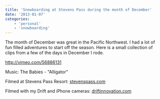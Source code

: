 ```yaml
---
title: 'Snowboarding at Stevens Pass during the month of December'
date: '2013-01-07'
categories:
    - 'personal'
    - 'snowboarding'
---
```


The month of December was great in the Pacific Northwest. I had a lot of fun filled adventures to start off the season. Here is a small collection of clips from a few of the days in December I rode.

http://vimeo.com/56886131

Music: The Babies - "Alligator"

Filmed at Stevens Pass Resort: [stevenspass.com](http://www.stevenspass.com/)

Filmed with my Drift and iPhone cameras: [driftinnovation.com](http://www.driftinnovation.com/)
